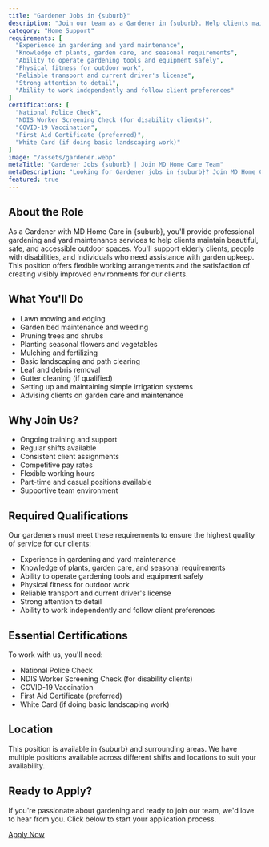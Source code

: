 ```yaml
---
title: "Gardener Jobs in {suburb}"
description: "Join our team as a Gardener in {suburb}. Help clients maintain beautiful, safe, and accessible outdoor spaces through professional gardening and yard maintenance services."
category: "Home Support"
requirements: [
  "Experience in gardening and yard maintenance",
  "Knowledge of plants, garden care, and seasonal requirements",
  "Ability to operate gardening tools and equipment safely",
  "Physical fitness for outdoor work",
  "Reliable transport and current driver's license",
  "Strong attention to detail",
  "Ability to work independently and follow client preferences"
]
certifications: [
  "National Police Check",
  "NDIS Worker Screening Check (for disability clients)",
  "COVID-19 Vaccination",
  "First Aid Certificate (preferred)",
  "White Card (if doing basic landscaping work)"
]
image: "/assets/gardener.webp"
metaTitle: "Gardener Jobs {suburb} | Join MD Home Care Team"
metaDescription: "Looking for Gardener jobs in {suburb}? Join MD Home Care's home support team. Provide professional gardening services with flexible hours and competitive pay."
featured: true
---
```


## About the Role

As a Gardener with MD Home Care in {suburb}, you'll provide professional gardening and yard maintenance services to help clients maintain beautiful, safe, and accessible outdoor spaces. You'll support elderly clients, people with disabilities, and individuals who need assistance with garden upkeep. This position offers flexible working arrangements and the satisfaction of creating visibly improved environments for our clients.

## What You'll Do

- Lawn mowing and edging
- Garden bed maintenance and weeding
- Pruning trees and shrubs
- Planting seasonal flowers and vegetables
- Mulching and fertilizing
- Basic landscaping and path clearing
- Leaf and debris removal
- Gutter cleaning (if qualified)
- Setting up and maintaining simple irrigation systems
- Advising clients on garden care and maintenance

## Why Join Us?

- Ongoing training and support
- Regular shifts available
- Consistent client assignments
- Competitive pay rates
- Flexible working hours
- Part-time and casual positions available
- Supportive team environment

## Required Qualifications

Our gardeners must meet these requirements to ensure the highest quality of service for our clients:

- Experience in gardening and yard maintenance
- Knowledge of plants, garden care, and seasonal requirements
- Ability to operate gardening tools and equipment safely
- Physical fitness for outdoor work
- Reliable transport and current driver's license
- Strong attention to detail
- Ability to work independently and follow client preferences

## Essential Certifications

To work with us, you'll need:

- National Police Check
- NDIS Worker Screening Check (for disability clients)
- COVID-19 Vaccination
- First Aid Certificate (preferred)
- White Card (if doing basic landscaping work)

## Location

This position is available in {suburb} and surrounding areas. We have multiple positions available across different shifts and locations to suit your availability.

## Ready to Apply?

If you're passionate about gardening and ready to join our team, we'd love to hear from you. Click below to start your application process.

[Apply Now](/contact) 